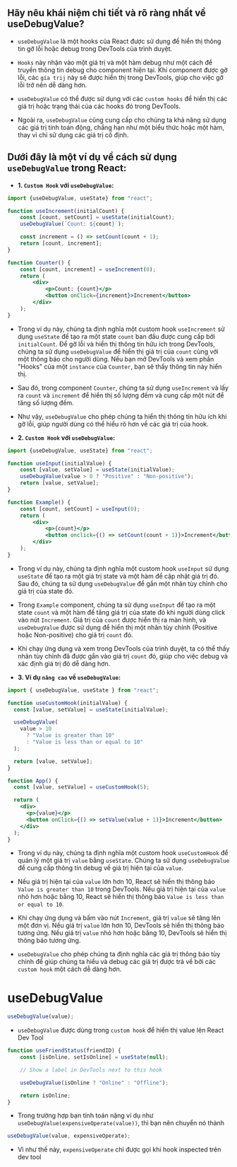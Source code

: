 ## Hãy nêu khái niệm chi tiết và rõ ràng nhất về useDebugValue?

- `useDebugValue` là một hooks của React được sử dụng để hiển thị thông tin gỡ lỗi hoặc debug trong DevTools của trình duyệt.

- `Hooks` này nhận vào một giá trị và một hàm debug như một cách để truyền thông tin debug cho component hiện tại. Khi component được gỡ lỗi, các `gía trij` này sẽ được hiển thị trong DevTools, giúp cho việc gỡ lỗi trở  nên dễ dàng hơn.

- `useDebugValue` có thể được sử dụng với các `custom hooks` để hiển thị các giá trị hoặc trạng thái của các hooks đó trong DevTools.

- Ngoài ra, `useDebugValue` cũng cung cấp cho chúng ta khả năng sử dụng các giá trị tính toán động, chẳng hạn như một biểu thức hoặc một hàm, thay vì chỉ sử dụng các giá trị cố định.

## Dưới đây là một ví dụ về cách sử dụng `useDebugValue` trong React:

- **1. `Custom Hook` với `useDebugValue`:**

```jsx
import {useDebugValue, useState} from "react";

function useIncrement(initialCount) {
    const [count, setCount] = useState(initialCount);
    useDebugValue(`Count: ${count}`);

    const increment = () => setCount(count + 1);
    return [count, increment];
}

function Counter() {
    const [count, increment] = useIncrement(0);
    return (
        <div>
            <p>Count: {count}</p>
            <button onClick={increment}>Increment</button>
        </div>
    );
}
```

- Trong ví dụ này, chúng ta định nghĩa một custom hook `useIncrement` sử dụng `useState` để tạo ra một state `count` ban đầu được cung cấp bởi `initialCount`. Để gỡ lỗi và hiển thị thông tin hữu ích trong DevTools, chúng ta sử dụng `useDebugValue` để hiển thị giá trị của `count` cùng với một thông báo cho người dùng. Nếu bạn mở DevTools và xem phần "Hooks" của một `instance` của `Counter`, bạn sẽ thấy thông tin này hiển thị.

- Sau đó, trong component `Counter`, chúng ta sử dụng `useIncrement` và lấy ra `count` và `increment` để hiển thị số lượng đếm và cung cấp một nút để tăng số lượng đếm.

- Như vậy, `useDebugValue` cho phép chúng ta hiển thị thông tin hữu ích khi gỡ lỗi, giúp người dùng có thể hiểu rõ hơn về các giá trị của hook.

- **2. `Custom Hook` với `useDebugValue`:**

```jsx
import {useDebugValue, useState} from "react";

function useInput(initialValue) {
    const [value, setValue] = useState(initialValue);
    useDebugValue(value > 0 ? "Positive" : "Non-positive");
    return [value, setValue];
}

function Example() {
    const [count, setCount] = useInput(0);
    return (
        <div>
            <p>{count}</p>
            <button onclick={() => setCount(count + 1)}>Increment</button>
        </div>
    );
}
```

- Trong ví dụ này, chúng ta định nghĩa một custom hook `useInput` sử dụng `useState` để tạo ra một giá trị state và một hàm để cập nhật giá trị đó. Sau đó, chúng ta sử dụng `useDebugValue` để gắn một nhãn tùy chỉnh cho giá trị của state đó.

- Trong `Example` component, chúng ta sử dụng `useInput` để tạo ra một state `count` và một hàm để tăng giá trị của state đó khi người dùng click vào nút `Increment`. Giá trị của `count` được hiển thị ra màn hình, và `useDebugValue` được sử dụng để hiển thị một nhãn tùy chỉnh (Positive hoặc Non-positive) cho giá trị `count` đó.

- Khi chạy ứng dụng và xem trong DevTools của trình duyệt, ta có thể thấy nhãn tùy chỉnh đã được gắn vào giá trị `count` đó, giúp cho việc debug và xác định giá trị đó dễ dàng hơn.

- **3. Ví dụ `nâng cao` về `useDebugValue`:**

```jsx
import { useDebugValue, useState } from "react";

function useCustomHook(initialValue) {
  const [value, setValue] = useState(initialValue);

  useDebugValue(
    value > 10
      ? "Value is greater than 10"
      : "Value is less than or equal to 10"
  );

  return [value, setValue];
}

function App() {
  const [value, setValue] = useCustomHook(5);

  return (
    <div>
      <p>{value}</p>
      <button onClick={() => setValue(value + 1)}>Increment</button>
    </div>
  );
}
```

- Trong ví dụ này, chúng ta định nghĩa một custom hook `useCustomHook` để quản lý một giá trị `value` bằng `useState`. Chúng ta sử dụng `useDebugValue` để cung cấp thông tin debug về giá trị hiện tại của `value`.

- Nếu giá trị hiện tại của `value` lớn hơn 10, React sẽ hiển thị thông báo `Value is greater than 10` trong DevTools. Nếu giá trị hiện tại của `value` nhỏ hơn hoặc bằng 10, React sẽ hiển thị thông báo `Value is less than or equal to 10`.

- Khi chạy ứng dụng và bấm vào nút `Increment`, giá trị `value` sẽ tăng lên một đơn vị. Nếu giá trị `value` lớn hơn 10, DevTools sẽ hiển thị thông báo tương ứng. Nếu giá trị `value` nhỏ hơn hoặc bằng 10, DevTools sẽ hiển thị thông báo tương ứng.

- `useDebugValue` cho phép chúng ta định nghĩa các giá trị thông báo tùy chỉnh để giúp chúng ta hiểu và debug các giá trị được trả về bởi các `custom hook` một cách dễ dàng hơn.

# useDebugValue

```jsx
useDebugValue(value);
```

- `useDebugValue` được dùng trong `custom hook` để hiển thị value lên React Dev Tool

```jsx
function useFriendStatus(friendID) {
    const [isOnline, setIsOnline] = useState(null);

    // Show a label in DevTools next to this hook

    useDebugValue(isOnline ? "Online" : "Offline");

    return isOnline;
}
```

- Trong trường hợp bạn tính toán nặng ví dụ như `useDebugValue(expensiveOperate(value))`, thì bạn nên chuyển nó thành

```jsx
useDebugValue(value, expensiveOperate);
```

- Vì như thế này, `expensiveOperate` chỉ được gọi khi hook inspected trên dev tool